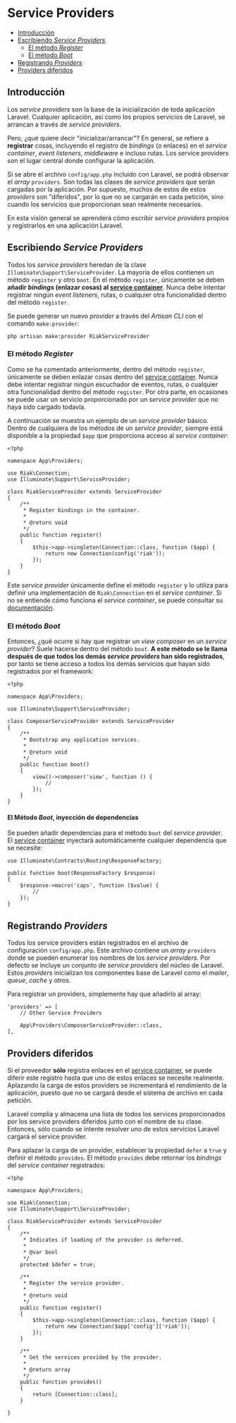 # Service Providers

- [Introducción](#introduction)
- [Escribiendo *Service Providers*](#writing-service-providers) 
    - [El método *Register*](#the-register-method)
    - [El método *Boot*](#the-boot-method)
- [Registrando *Providers*](#registering-providers)
- [Providers diferidos](#deferred-providers)

<a name="introduction"></a>

## Introducción

Los *service providers* son la base de la inicialización de toda aplicación Laravel. Cualquier aplicación, así como los propios servicios de Laravel, se arrancan a través de *service providers*.

Pero, ¿qué quiere decir "inicializar/arrancar"? En general, se refiere a **registrar** cosas, incluyendo el registro de *bindings* (o enlaces) en el *service container*, *event listeners*, *middleware* e incluso rutas. Los service providers son el lugar central donde configurar la aplicación.

Si se abre el archivo `config/app.php` incluido con Laravel, se podrá observar el *array* `providers`. Son todas las clases de *service providers* que serán cargadas por la aplicación. Por supuesto, muchos de estos de estos *providers* son "diferidos", por lo que no se cargarán en cada petición, sino cuando los servicios que proporcionan sean realmente necesarios.

En esta visión general se aprenderá cómo escribir *service providers* propios y registrarlos en una aplicación Laravel.

<a name="writing-service-providers"></a>

## Escribiendo *Service Providers*

Todos los *service providers* heredan de la clase `Illuminate\Support\ServiceProvider`. La mayoría de ellos contienen un método `register` y otro `boot`. En el método `register`, únicamente se deben **añadir *bindings* (enlazar cosas) al [service container](/docs/{{version}}/container)**. Nunca debe intentar registrar ningún *event listeners*, rutas, o cualquier otra funcionalidad dentro del método `register`.

Se puede generar un nuevo *provider* a través del *Artisan CLI* con el comando `make:provider`:

    php artisan make:provider RiakServiceProvider
    

<a name="the-register-method"></a>

### El método *Register*

Como se ha comentado anteriormente, dentro del método `register`, únicamente se deben enlazar cosas dentro del [service container](/docs/{{version}}/container). Nunca debe intentar registrar ningún escuchador de eventos, rutas, o cualquier otra funcionalidad dentro del método `register`. Por otra parte, en ocasiones se puede usar un servicio proporcionado por un *service provider* que no haya sido cargado todavía.

A continuación se muestra un ejemplo de un *service provider* básico. Dentro de cualquiera de los métodos de un *service provider*, siempre está disponible a la propiedad `$app` que proporciona acceso al *service container*:

    <?php
    
    namespace App\Providers;
    
    use Riak\Connection;
    use Illuminate\Support\ServiceProvider;
    
    class RiakServiceProvider extends ServiceProvider
    {
        /**
         * Register bindings in the container.
         *
         * @return void
         */
        public function register()
        {
            $this->app->singleton(Connection::class, function ($app) {
                return new Connection(config('riak'));
            });
        }
    }
    

Este *service provider* únicamente define el método `register` y lo utiliza para definir una implementación de `Riak\Connection` en el *service container*. Si no se entiende cómo funciona el *service container*, se puede consultar su [documentación](/docs/{{version}}/container).

<a name="the-boot-method"></a>

### El método *Boot*

Entonces, ¿qué ocurre si hay que registrar un *view composer* en un *service provider*? Suele hacerse dentro del método `boot`. **A este método se le llama después de que todos los demás *service providers* han sido registrados**, por tanto se tiene acceso a todos los demás servicios que hayan sido registrados por el framework:

    <?php
    
    namespace App\Providers;
    
    use Illuminate\Support\ServiceProvider;
    
    class ComposerServiceProvider extends ServiceProvider
    {
        /**
         * Bootstrap any application services.
         *
         * @return void
         */
        public function boot()
        {
            view()->composer('view', function () {
                //
            });
        }
    }
    

#### El Método *Boot*, inyección de dependencias

Se pueden añadir dependencias para el método `boot` del *service provider*. El [service container](/docs/{{version}}/container) inyectará automáticamente cualquier dependencia que se necesite:

    use Illuminate\Contracts\Routing\ResponseFactory;
    
    public function boot(ResponseFactory $response)
    {
        $response->macro('caps', function ($value) {
            //
        });
    }
    

<a name="registering-providers"></a>

## Registrando *Providers*

Todos los service providers están registrados en el archivo de configuración `config/app.php`. Este archivo contiene un *array* `providers` donde se pueden enumerar los nombres de los *service providers*. Por defecto se incluye un conjunto de *service providers* del núcleo de Laravel. Estos *providers* inicializan los componentes base de Laravel como el *mailer*, *queue*, *cache* y otros.

Para registrar un providers, simplemente hay que añadirlo al array:

    'providers' => [
        // Other Service Providers
    
        App\Providers\ComposerServiceProvider::class,
    ],
    

<a name="deferred-providers"></a>

## Providers diferidos

Si el proveedor **sólo** registra enlaces en el [service container](/docs/{{version}}/container), se puede diferir este registro hasta que uno de estos enlaces se necesite realmente. Aplazando la carga de estos providers se incrementará el rendimiento de la aplicación, puesto que no se cargará desde el sistema de archivo en cada petición.

Laravel complia y almacena una lista de todos los services proporcionados por los service providers diferidos junto con el nombre de su clase. Entonces, sólo cuando se intente resolver uno de estos servicios Laravel cargará el service provider.

Para aplazar la carga de un provider, establecer la propiedad `defer` a `true` y definir el método `provides`. El método `provides` debe retornar los *bindings* del *service container* registrados:

    <?php
    
    namespace App\Providers;
    
    use Riak\Connection;
    use Illuminate\Support\ServiceProvider;
    
    class RiakServiceProvider extends ServiceProvider
    {
        /**
         * Indicates if loading of the provider is deferred.
         *
         * @var bool
         */
        protected $defer = true;
    
        /**
         * Register the service provider.
         *
         * @return void
         */
        public function register()
        {
            $this->app->singleton(Connection::class, function ($app) {
                return new Connection($app['config']['riak']);
            });
        }
    
        /**
         * Get the services provided by the provider.
         *
         * @return array
         */
        public function provides()
        {
            return [Connection::class];
        }
    
    }
